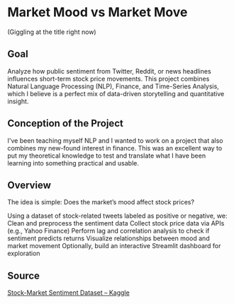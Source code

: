 # Market Mood vs Market Move
(Giggling at the title right now)

## Goal
Analyze how public sentiment from Twitter, Reddit, or news headlines influences short-term stock price movements. This project combines Natural Language Processing (NLP), Finance, and Time-Series Analysis, which I believe is a perfect mix of data-driven storytelling and quantitative insight.

## Conception of the Project 
I've been teaching myself NLP and I wanted to work on a project that also combines my new-found interest in finance. This was an excellent way to put my theoretical knowledge to test and translate what I have been learning into something practical and usable. 

## Overview 
The idea is simple:
Does the market’s mood affect stock prices?

Using a dataset of stock-related tweets labeled as positive or negative, we:
Clean and preprocess the sentiment data
Collect stock price data via APIs (e.g., Yahoo Finance)
Perform lag and correlation analysis to check if sentiment predicts returns
Visualize relationships between mood and market movement
Optionally, build an interactive Streamlit dashboard for exploration

## Source 
[Stock-Market Sentiment Dataset – Kaggle](https://www.kaggle.com/datasets/yashchaudhary007/stock-market-sentiment-dataset)

